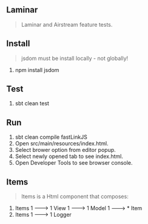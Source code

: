 Laminar
-------
>Laminar and Airstream feature tests.

Install
-------
>jsdom must be install locally - not globally!
1. npm install jsdom

Test
----
1. sbt clean test

Run
---
1. sbt clean compile fastLinkJS
2. Open src/main/resources/index.html.
3. Select brower option from editor popup.
4. Select newly opened tab to see index.html.
5. Open Developer Tools to see browser console.

Items
-----
>Items is a Html component that composes:

1. Items 1 ---> 1 View 1 ---> 1 Model 1 ---> * Item
2. Items 1 ---> 1 Logger